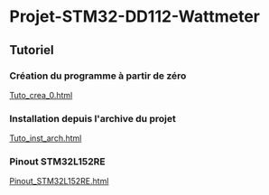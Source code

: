 # Projet-STM32-DD112-Wattmeter

## Tutoriel

### Création du programme à partir de zéro

[Tuto_crea_0.html](/Tuto_crea_0.html)

### Installation depuis l'archive du projet

[Tuto_inst_arch.html](/Tuto_inst_arch.html)

### Pinout STM32L152RE

[Pinout_STM32L152RE.html](/Pinout_STM32L152RE.html)
